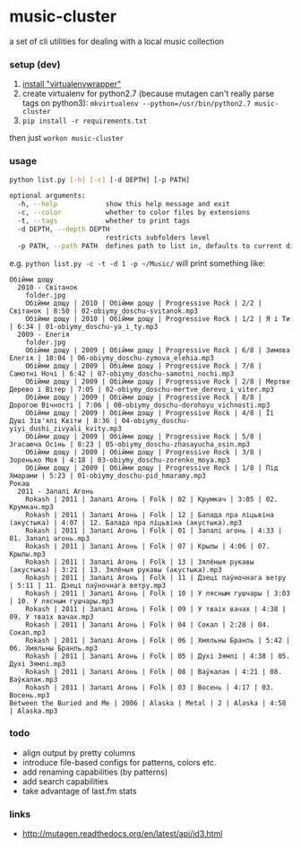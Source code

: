 # music-cluster

a set of cli utilities for dealing with a local music collection

### setup (dev)

1. [install "virtualenvwrapper"](http://virtualenvwrapper.readthedocs.org/en/latest/install.html#basic-installation)
2. create virtualenv for python2.7 (because mutagen can't really parse tags on python3): `mkvirtualenv --python=/usr/bin/python2.7 music-cluster`
3. `pip install -r requirements.txt`

then just `workon music-cluster`

### usage

``` bash
python list.py [-h] [-c] [-d DEPTH] [-p PATH]

optional arguments:
  -h, --help            show this help message and exit
  -c, --color           whether to color files by extensions
  -t, --tags            whether to print tags
  -d DEPTH, --depth DEPTH
                        restricts subfolders level
  -p PATH, --path PATH  defines path to list in, defaults to current dir
```
e.g. `python list.py -c -t -d 1 -p ~/Music/` will print something like:
```
Обiйми дощу
  2010 - Свiтанок
    folder.jpg
    Обiйми дощу | 2010 | Обiйми дощу | Progressive Rock | 2/2 | Світанок | 8:50 | 02-obiymy_doschu-svitanok.mp3
    Обiйми дощу | 2010 | Обiйми дощу | Progressive Rock | 1/2 | Я і Ти | 6:34 | 01-obiymy_doschu-ya_i_ty.mp3
  2009 - Елегiя
    folder.jpg
    Обiйми дощу | 2009 | Обiйми дощу | Progressive Rock | 6/8 | Зимова Елегія | 10:04 | 06-obiymy_doschu-zymova_elehia.mp3
    Обiйми дощу | 2009 | Обiйми дощу | Progressive Rock | 7/8 | Самотні Ночі | 6:42 | 07-obiymy_doschu-samotni_nochi.mp3
    Обiйми дощу | 2009 | Обiйми дощу | Progressive Rock | 2/8 | Мертве Дерево і Вітер | 7:05 | 02-obiymy_doschu-mertve_derevo_i_viter.mp3
    Обiйми дощу | 2009 | Обiйми дощу | Progressive Rock | 8/8 | Дорогою Вічності | 7:06 | 08-obiymy_doschu-dorohoyu_vichnosti.mp3
    Обiйми дощу | 2009 | Обiйми дощу | Progressive Rock | 4/8 | Її Душі Зів'ялі Квіти | 8:36 | 04-obiymy_doschu-yiyi_dushi_zivyali_kvity.mp3
    Обiйми дощу | 2009 | Обiйми дощу | Progressive Rock | 5/8 | Згасаюча Осінь | 8:23 | 05-obiymy_doschu-zhasayucha_osin.mp3
    Обiйми дощу | 2009 | Обiйми дощу | Progressive Rock | 3/8 | Зоренько Моя | 4:18 | 03-obiymy_doschu-zorenko_moya.mp3
    Обiйми дощу | 2009 | Обiйми дощу | Progressive Rock | 1/8 | Під Хмарами | 5:23 | 01-obiymy_doschu-pid_hmaramy.mp3
Рокаш
  2011 - Запалі Агонь
    Rokash | 2011 | Запалі Агонь | Folk | 02 | Крумкач | 3:05 | 02. Крумкач.mp3
    Rokash | 2011 | Запалі Агонь | Folk | 12 | Балада пра ліцьвіна (акустыка) | 4:07 | 12. Балада пра ліцьвіна (акустыка).mp3
    Rokash | 2011 | Запалі Агонь | Folk | 01 | Запалі агонь | 4:33 | 01. Запалі агонь.mp3
    Rokash | 2011 | Запалі Агонь | Folk | 07 | Крылы | 4:06 | 07. Крылы.mp3
    Rokash | 2011 | Запалі Агонь | Folk | 13 | Зялёныя рукавы (акустыка) | 3:21 | 13. Зялёныя рукавы (акустыка).mp3
    Rokash | 2011 | Запалі Агонь | Folk | 11 | Дзеці паўночнага ветру | 5:11 | 11. Дзеці паўночнага ветру.mp3
    Rokash | 2011 | Запалі Агонь | Folk | 10 | У лясным гушчары | 3:03 | 10. У лясным гушчары.mp3
    Rokash | 2011 | Запалі Агонь | Folk | 09 | У тваіх вачах | 4:38 | 09. У тваіх вачах.mp3
    Rokash | 2011 | Запалі Агонь | Folk | 04 | Сокал | 2:28 | 04. Сокал.mp3
    Rokash | 2011 | Запалі Агонь | Folk | 06 | Хмяльны Бранль | 5:42 | 06. Хмяльны Бранль.mp3
    Rokash | 2011 | Запалі Агонь | Folk | 05 | Духі Зямлі | 4:38 | 05. Духі Зямлі.mp3
    Rokash | 2011 | Запалі Агонь | Folk | 08 | Ваўкалак | 4:21 | 08. Ваўкалак.mp3
    Rokash | 2011 | Запалі Агонь | Folk | 03 | Восень | 4:17 | 03. Восень.mp3
Between the Buried and Me | 2006 | Alaska | Metal | 2 | Alaska | 4:58 | Alaska.mp3
```

### todo

* align output by pretty columns
* introduce file-based configs for patterns, colors etc.
* add renaming capabilities (by patterns)
* add search capabilities
* take advantage of last.fm stats

### links

* http://mutagen.readthedocs.org/en/latest/api/id3.html
